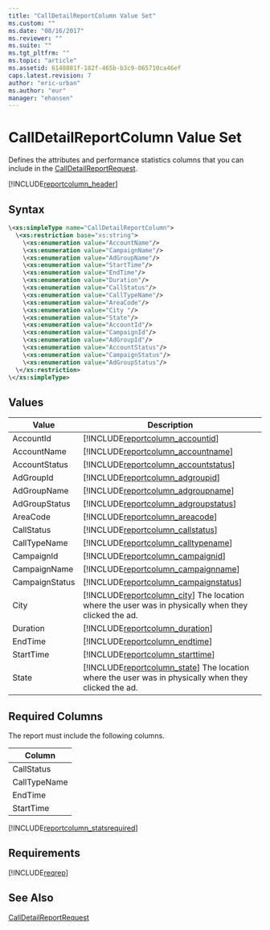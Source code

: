 ```yaml
---
title: "CallDetailReportColumn Value Set"
ms.custom: ""
ms.date: "08/16/2017"
ms.reviewer: ""
ms.suite: ""
ms.tgt_pltfrm: ""
ms.topic: "article"
ms.assetid: 6148881f-182f-465b-b3c9-065710ca46ef
caps.latest.revision: 7
author: "eric-urban"
ms.author: "eur"
manager: "ehansen"
---
```

# CallDetailReportColumn Value Set
Defines the attributes and performance statistics columns that you can include in the [CallDetailReportRequest](../reporting-api/calldetailreportrequest-data-object.md).

[!INCLUDE[reportcolumn_header](../reporting-api/includes/reportcolumn-header.md)]
## Syntax

```xml
\<xs:simpleType name="CallDetailReportColumn">
  \<xs:restriction base="xs:string">
    \<xs:enumeration value="AccountName"/>
    \<xs:enumeration value="CampaignName"/>
    \<xs:enumeration value="AdGroupName"/>
    \<xs:enumeration value="StartTime"/>
    \<xs:enumeration value="EndTime"/>
    \<xs:enumeration value="Duration"/>
    \<xs:enumeration value="CallStatus"/>
    \<xs:enumeration value="CallTypeName"/>
    \<xs:enumeration value="AreaCode"/>
    \<xs:enumeration value="City "/>
    \<xs:enumeration value="State"/>
    \<xs:enumeration value="AccountId"/>
    \<xs:enumeration value="CampaignId"/>
    \<xs:enumeration value="AdGroupId"/>
    \<xs:enumeration value="AccountStatus"/>
    \<xs:enumeration value="CampaignStatus"/>
    \<xs:enumeration value="AdGroupStatus"/>
  \</xs:restriction>
\</xs:simpleType>
```

## Values

|Value|Description|
|---------|---------------|
|AccountId|[!INCLUDE[reportcolumn_accountid](../reporting-api/includes/reportcolumn-accountid.md)]|
|AccountName|[!INCLUDE[reportcolumn_accountname](../reporting-api/includes/reportcolumn-accountname.md)]|
|AccountStatus|[!INCLUDE[reportcolumn_accountstatus](../reporting-api/includes/reportcolumn-accountstatus.md)]|
|AdGroupId|[!INCLUDE[reportcolumn_adgroupid](../reporting-api/includes/reportcolumn-adgroupid.md)]|
|AdGroupName|[!INCLUDE[reportcolumn_adgroupname](../reporting-api/includes/reportcolumn-adgroupname.md)]|
|AdGroupStatus|[!INCLUDE[reportcolumn_adgroupstatus](../reporting-api/includes/reportcolumn-adgroupstatus.md)]|
|AreaCode|[!INCLUDE[reportcolumn_areacode](../reporting-api/includes/reportcolumn-areacode.md)]|
|CallStatus|[!INCLUDE[reportcolumn_callstatus](../reporting-api/includes/reportcolumn-callstatus.md)]|
|CallTypeName|[!INCLUDE[reportcolumn_calltypename](../reporting-api/includes/reportcolumn-calltypename.md)]|
|CampaignId|[!INCLUDE[reportcolumn_campaignid](../reporting-api/includes/reportcolumn-campaignid.md)]|
|CampaignName|[!INCLUDE[reportcolumn_campaignname](../reporting-api/includes/reportcolumn-campaignname.md)]|
|CampaignStatus|[!INCLUDE[reportcolumn_campaignstatus](../reporting-api/includes/reportcolumn-campaignstatus.md)]|
|City|[!INCLUDE[reportcolumn_city](../reporting-api/includes/reportcolumn-city.md)] The location where the user was in physically when they clicked the ad.|
|Duration|[!INCLUDE[reportcolumn_duration](../reporting-api/includes/reportcolumn-duration.md)]|
|EndTime|[!INCLUDE[reportcolumn_endtime](../reporting-api/includes/reportcolumn-endtime.md)]|
|StartTime|[!INCLUDE[reportcolumn_starttime](../reporting-api/includes/reportcolumn-starttime.md)]|
|State|[!INCLUDE[reportcolumn_state](../reporting-api/includes/reportcolumn-state.md)] The location where the user was in physically when they clicked the ad.|

## <a name="requiredcolumns"></a>Required Columns
The report must include the following columns.

|Column|
|----------|
|CallStatus|
|CallTypeName|
|EndTime|
|StartTime|
[!INCLUDE[reportcolumn_statsrequired](../reporting-api/includes/reportcolumn-statsrequired.md)]
## Requirements
[!INCLUDE[reqrep](../reporting-api/includes/reqrep.md)]
## See Also
[CallDetailReportRequest](../reporting-api/calldetailreportrequest-data-object.md)

